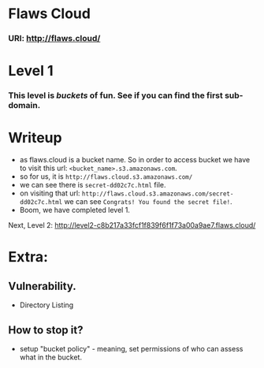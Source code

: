 # Flaws Cloud
### URl: http://flaws.cloud/

# Level 1
### This level is *buckets* of fun. See if you can find the first sub-domain.

# Writeup
- as flaws.cloud is a bucket name. So in order to access bucket we have to visit this url: ``<bucket_name>.s3.amazonaws.com``.
- so for us, it is `http://flaws.cloud.s3.amazonaws.com/`
- we can see there is `secret-dd02c7c.html` file.
- on visiting that url: `http://flaws.cloud.s3.amazonaws.com/secret-dd02c7c.html` we can see `Congrats! You found the secret file!`.
- Boom, we have completed level 1.

Next, Level 2: http://level2-c8b217a33fcf1f839f6f1f73a00a9ae7.flaws.cloud/

# Extra:
## Vulnerability.
- Directory Listing

## How to stop it?
- setup "bucket policy" - meaning, set permissions of who can assess what in the bucket.
